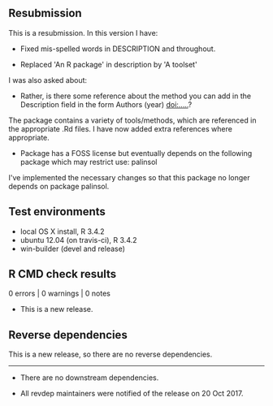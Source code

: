 ## Resubmission
This is a resubmission. In this version I have:

* Fixed mis-spelled words in DESCRIPTION and throughout.

* Replaced 'An R package' in description by 'A toolset'
  
I was also asked about:

* Rather, is there some reference about the method you can 
add in the Description field in the form Authors (year) <doi:.....>? 

The package contains a variety of tools/methods, which are referenced 
in the appropriate .Rd files. I have now added extra references where
appropriate.

* Package has a FOSS license but eventually depends on the following 
package which may restrict use: palinsol 

I've implemented the necessary changes so that this package no longer 
depends on package palinsol.



## Test environments
* local OS X install, R 3.4.2
* ubuntu 12.04 (on travis-ci), R 3.4.2
* win-builder (devel and release)

## R CMD check results

0 errors | 0 warnings | 0 notes

* This is a new release.

## Reverse dependencies

This is a new release, so there are no reverse dependencies.

---

* There are no downstream dependencies.

* All revdep maintainers were notified of the release on 20 Oct 2017.
